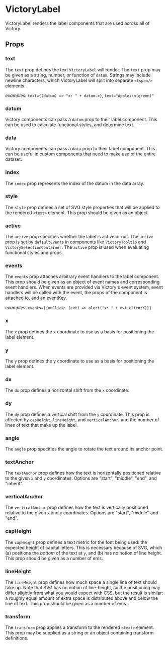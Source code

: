 # VictoryLabel

VictoryLabel renders the label components that are used across all of Victory.

## Props

### text

The `text` prop defines the text `VictoryLabel` will render. The `text` prop may be given as a string, number, or function of `datum`. Strings may include newline characters, which VictoryLabel will split into separate `<tspan/>` elements.

*examples:* `text={(datum) => "x: " + datum.x}`, `text="Apples\n(green)"`

### datum

Victory components can pass a `datum` prop to their label component. This can
be used to calculate functional styles, and determine text.

### data

Victory components can pass a `data` prop to their label component. This can be useful in custom components that need to make use of the entire dataset.

### index

The `index` prop represents the index of the datum in the data array.

### style

The `style` prop defines a set of SVG style properties that will be applied to the rendered `<text>` element. This prop should be given as an object.

### active

The `active` prop specifies whether the label is active or not. The `active` prop is set by `defaultEvents` in components like `VictoryTooltip` and `VictorySelectionContainer`. The `active` prop is used when evaluating functional styles and props.

### events

The `events` prop attaches arbitrary event handlers to the label component. This prop should be given as an object of event names and corresponding event handlers. When events are provided via Victory's event system, event handlers will be called with the event, the props of the component is attached to, and an eventKey.

*examples:* `events={{onClick: (evt) => alert("x: " + evt.clientX)}}`

### x

The `x` prop defines the x coordinate to use as a basis for positioning the label element.

### y

The `y` prop defines the y coordinate to use as a basis for positioning the label element.

### dx

The `dx` prop defines a horizontal shift from the `x` coordinate.

### dy

The `dy` prop defines a vertical shift from the `y` coordinate. This prop is affected by `capHeight`, `lineHeight`, and `verticalAnchor`, and the number of lines of text that make up the label.

### angle

The `angle` prop specifies the angle to rotate the text around its anchor point.

### textAnchor

The `textAnchor` prop defines how the text is horizontally positioned relative to the given `x` and `y` coordinates. Options are "start", "middle", "end", and "inherit".

### verticalAnchor

The `verticalAnchor` prop defines how the text is vertically positioned relative to the given `x` and `y` coordinates. Options are "start", "middle" and "end".

### capHeight

The `capHeight` prop defines a text metric for the font being used: the expected height of capital letters. This is necessary because of SVG, which (a) positions the *bottom* of the text at `y`, and (b) has no notion of line height. This prop should be given as a number of ems.

### lineHeight

The `lineHeight` prop defines how much space a single line of text should take up. Note that SVG has no notion of line-height, so the positioning may differ slightly from what you would expect with CSS, but the result is similar: a roughly equal amount of extra space is distributed above and below the line of text. This prop should be given as a number of ems.

### transform

The `transform` prop applies a transform to the rendered `<text>` element. This prop may be supplied as a string or an object containing transform definitions.
